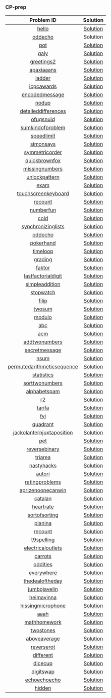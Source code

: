 ### CP-prep


|   Problem ID    |  Solution |
|:---------------:|:---------:|
|[hello](https://open.kattis.com/problems/hello)|[Solution](https://github.com/rawat9/dsa-prep/tree/main/Kattis/hello)|
|[oddecho](https://open.kattis.com/problems/oddecho)|Solution|
|[pot](https://open.kattis.com/problems/pot)|[Solution](https://github.com/rawat9/dsa-prep/tree/main/Kattis/pot)|
|[qaly](https://open.kattis.com/problems/qaly)|[Solution](https://github.com/rawat9/dsa-prep/tree/main/Kattis/qaly)|
|[greetings2](https://open.kattis.com/problems/greetings2)|[Solution](https://github.com/rawat9/dsa-prep/tree/main/Kattis/greetings2)|
|[apaxiaaans](https://open.kattis.com/problems/apaxiaaans)|[Solution](https://github.com/rawat9/dsa-prep/tree/main/Kattis/apaxiaaans)|
|[ladder](https://open.kattis.com/problems/ladder)|[Solution](https://github.com/rawat9/dsa-prep/tree/main/Kattis/ladder)|
|[icpcawards](https://open.kattis.com/problems/icpcawards)|[Solution](https://github.com/rawat9/dsa-prep/tree/main/Kattis/icpcawards)|
|[encodedmessage](https://open.kattis.com/problems/encodedmessage)|[Solution](https://github.com/rawat9/dsa-prep/tree/main/Kattis/encodedmessage)|
|[nodup](https://open.kattis.com/problems/nodup)|[Solution](https://github.com/rawat9/dsa-prep/tree/main/Kattis/nodup)|
|[detaileddifferences](https://open.kattis.com/problems/detaileddifferences)|[Solution](https://github.com/rawat9/dsa-prep/tree/main/Kattis/detaileddifferences)|
|[ofugsnuid](https://open.kattis.com/problems/ofugsnuid)|[Solution](https://github.com/rawat9/dsa-prep/tree/main/Kattis/ofugsnuid)|
|[sumkindofproblem](https://open.kattis.com/problems/sumkindofproblem)|[Solution](https://github.com/rawat9/dsa-prep/tree/main/Kattis/sumkindofproblem)|
|[speedlimit](https://open.kattis.com/problems/speedlimit)|[Solution](https://github.com/rawat9/dsa-prep/tree/main/Kattis/speedlimit)|
|[simonsays](https://open.kattis.com/problems/simonsays)|[Solution](https://github.com/rawat9/dsa-prep/tree/main/Kattis/simonsays)|
|[symmetricorder](https://open.kattis.com/problems/symmetricorder)|[Solution](https://github.com/rawat9/dsa-prep/tree/main/Kattis/symmetricorder)|
|[quickbrownfox](https://open.kattis.com/problems/quickbrownfox)|[Solution](https://github.com/rawat9/dsa-prep/tree/main/Kattis/quickbrownfox)|
|[missingnumbers](https://open.kattis.com/problems/missingnumbers)|[Solution](https://github.com/rawat9/dsa-prep/tree/main/Kattis/missingnumbers)|
|[unlockpattern](https://open.kattis.com/problems/unlockpattern)|[Solution](https://github.com/rawat9/dsa-prep/tree/main/Kattis/unlockpattern)|
|[exam](https://open.kattis.com/problems/exam)|[Solution](https://github.com/rawat9/dsa-prep/tree/main/Kattis/exam)|
|[touchscreenkeyboard](https://open.kattis.com/problems/touchscreenkeyboard)|[Solution](https://github.com/rawat9/dsa-prep/tree/main/Kattis/touchscreenkeyboard)|
|[recount](https://open.kattis.com/problems/recount)|[Solution](https://github.com/rawat9/dsa-prep/tree/main/Kattis/recount)|
[numberfun](https://open.kattis.com/problems/numberfun)|[Solution](https://github.com/rawat9/dsa-prep/tree/main/Kattis/numberfun)
[cold](https://open.kattis.com/problems/cold)|[Solution](https://github.com/rawat9/dsa-prep/tree/main/Kattis/cold)
[synchronizinglists](https://open.kattis.com/problems/synchronizinglists)|[Solution](https://github.com/rawat9/dsa-prep/tree/main/Kattis/synchronizinglists)
[oddecho](https://open.kattis.com/problems/oddecho)|[Solution](https://github.com/rawat9/dsa-prep/tree/main/Kattis/oddecho)
[pokerhand](https://open.kattis.com/problems/pokerhand)|[Solution](https://github.com/rawat9/dsa-prep/tree/main/Kattis/pokerhand)
[timeloop](https://open.kattis.com/problems/timeloop)|[Solution](https://github.com/rawat9/dsa-prep/tree/main/Kattis/timeloop)
[grading](https://open.kattis.com/problems/grading)|[Solution](https://github.com/rawat9/dsa-prep/tree/main/Kattis/grading)
[faktor](https://open.kattis.com/problems/faktor)|[Solution](https://github.com/rawat9/dsa-prep/tree/main/Kattis/faktor)
[lastfactorialdigit](https://open.kattis.com/problems/lastfactorialdigit)|[Solution](https://github.com/rawat9/dsa-prep/tree/main/Kattis/lastfactorialdigit)
[simpleaddition](https://open.kattis.com/problems/simpleaddition)|[Solution](https://github.com/rawat9/dsa-prep/tree/main/Kattis/simpleaddition)
[stopwatch](https://open.kattis.com/problems/stopwatch)|[Solution](https://github.com/rawat9/dsa-prep/tree/main/Kattis/stopwatch)
[filip](https://open.kattis.com/problems/filip)|[Solution](https://github.com/rawat9/dsa-prep/tree/main/Kattis/filip)
[twosum](https://open.kattis.com/problems/twosum)|[Solution](https://github.com/rawat9/dsa-prep/tree/main/Kattis/twosum)
[modulo](https://open.kattis.com/problems/modulo)|[Solution](https://github.com/rawat9/dsa-prep/tree/main/Kattis/modulo)
[abc](https://open.kattis.com/problems/abc)|[Solution](https://github.com/rawat9/dsa-prep/tree/main/Kattis/abc)
[acm](https://open.kattis.com/problems/acm)|[Solution](https://github.com/rawat9/dsa-prep/tree/main/Kattis/acm)
[addtwonumbers](https://open.kattis.com/problems/addtwonumbers)|[Solution](https://github.com/rawat9/dsa-prep/tree/main/Kattis/addtwonumbers)
[secretmessage](https://open.kattis.com/problems/secretmessage)|[Solution](https://github.com/rawat9/dsa-prep/tree/main/Kattis/secretmessage)
[nsum](https://open.kattis.com/problems/nsum)|[Solution](https://github.com/rawat9/dsa-prep/tree/main/Kattis/nsum)
[permutedarithmeticsequence](https://open.kattis.com/problems/permutedarithmeticsequence)|[Solution](https://github.com/rawat9/dsa-prep/tree/main/Kattis/permutedarithmeticsequence)
[statistics](https://open.kattis.com/problems/statistics)|[Solution](https://github.com/rawat9/dsa-prep/tree/main/Kattis/statistics)
[sorttwonumbers](https://open.kattis.com/problems/sorttwonumbers)|[Solution](https://github.com/rawat9/dsa-prep/tree/main/Kattis/sorttwonumbers)
[alphabetspam](https://open.kattis.com/problems/alphabetspam)|[Solution](https://github.com/rawat9/dsa-prep/tree/main/Kattis/alphabetspam)
[r2](https://open.kattis.com/problems/r2)|[Solution](https://github.com/rawat9/dsa-prep/tree/main/Kattis/r2)
[tarifa](https://open.kattis.com/problems/tarifa)|[Solution](https://github.com/rawat9/dsa-prep/tree/main/Kattis/tarifa)
[fyi](https://open.kattis.com/problems/fyi)|[Solution](https://github.com/rawat9/dsa-prep/tree/main/Kattis/fyi)
[quadrant](https://open.kattis.com/problems/quadrant)|[Solution](https://github.com/rawat9/dsa-prep/tree/main/Kattis/quadrant)
[jackolanternjuxtaposition](https://open.kattis.com/problems/jackolanternjuxtaposition)|[Solution](https://github.com/rawat9/dsa-prep/tree/main/Kattis/jackolanternjuxtaposition)
[pet](https://open.kattis.com/problems/pet)|[Solution](https://github.com/rawat9/dsa-prep/tree/main/Kattis/pet)
[reversebinary](https://open.kattis.com/problems/reversebinary)|[Solution](https://github.com/rawat9/dsa-prep/tree/main/Kattis/reversebinary)
[triarea](https://open.kattis.com/problems/triarea)|[Solution](https://github.com/rawat9/dsa-prep/tree/main/Kattis/triarea)
[nastyhacks](https://open.kattis.com/problems/nastyhacks)|[Solution](https://github.com/rawat9/dsa-prep/tree/main/Kattis/nastyhacks)
[autori](https://open.kattis.com/problems/autori)|[Solution](https://github.com/rawat9/dsa-prep/tree/main/Kattis/autori)
[ratingproblems](https://open.kattis.com/problems/ratingproblems)|[Solution](https://github.com/rawat9/dsa-prep/tree/main/Kattis/ratingproblems)
[aprizenoonecanwin](https://open.kattis.com/problems/aprizenoonecanwin)|[Solution](https://github.com/rawat9/dsa-prep/tree/main/Kattis/aprizenoonecanwin)
[catalan](https://open.kattis.com/problems/catalan)|[Solution](https://github.com/rawat9/dsa-prep/tree/main/Kattis/catalan)
[heartrate](https://open.kattis.com/problems/heartrate)|[Solution](https://github.com/rawat9/dsa-prep/tree/main/Kattis/heartrate)
[sortofsorting](https://open.kattis.com/problems/sortofsorting)|[Solution](https://github.com/rawat9/dsa-prep/tree/main/Kattis/sortofsorting)
[planina](https://open.kattis.com/problems/planina)|[Solution](https://github.com/rawat9/dsa-prep/tree/main/Kattis/planina)
[recount](https://open.kattis.com/problems/recount)|[Solution](https://github.com/rawat9/dsa-prep/tree/main/Kattis/recount)
[t9spelling](https://open.kattis.com/problems/t9spelling)|[Solution](https://github.com/rawat9/dsa-prep/tree/main/Kattis/t9spelling)
[electricaloutlets](https://open.kattis.com/problems/electricaloutlets)|[Solution](https://github.com/rawat9/dsa-prep/tree/main/Kattis/electricaloutlets)
[carrots](https://open.kattis.com/problems/carrots)|[Solution](https://github.com/rawat9/dsa-prep/tree/main/Kattis/carrots)
[oddities](https://open.kattis.com/problems/oddities)|[Solution](https://github.com/rawat9/dsa-prep/tree/main/Kattis/oddities)
[everywhere](https://open.kattis.com/problems/everywhere)|[Solution](https://github.com/rawat9/dsa-prep/tree/main/Kattis/everywhere)
[thedealoftheday](https://open.kattis.com/problems/thedealoftheday)|[Solution](https://github.com/rawat9/dsa-prep/tree/main/Kattis/thedealoftheday)
[jumbojavelin](https://open.kattis.com/problems/jumbojavelin)|[Solution](https://github.com/rawat9/dsa-prep/tree/main/Kattis/jumbojavelin)
[heimavinna](https://open.kattis.com/problems/heimavinna)|[Solution](https://github.com/rawat9/dsa-prep/tree/main/Kattis/heimavinna)
[hissingmicrophone](https://open.kattis.com/problems/hissingmicrophone)|[Solution](https://github.com/rawat9/dsa-prep/tree/main/Kattis/hissingmicrophone)
[aaah](https://open.kattis.com/problems/aaah)|[Solution](https://github.com/rawat9/dsa-prep/tree/main/Kattis/aaah)
[mathhomework](https://open.kattis.com/problems/mathhomework)|[Solution](https://github.com/rawat9/dsa-prep/tree/main/Kattis/mathhomework)
[twostones](https://open.kattis.com/problems/twostones)|[Solution](https://github.com/rawat9/dsa-prep/tree/main/Kattis/twostones)
[aboveaverage](https://open.kattis.com/problems/aboveaverage)|[Solution](https://github.com/rawat9/dsa-prep/tree/main/Kattis/aboveaverage)
[reverserot](https://open.kattis.com/problems/reverserot)|[Solution](https://github.com/rawat9/dsa-prep/tree/main/Kattis/reverserot)
[different](https://open.kattis.com/problems/different)|[Solution](https://github.com/rawat9/dsa-prep/tree/main/Kattis/different)
[dicecup](https://open.kattis.com/problems/dicecup)|[Solution](https://github.com/rawat9/dsa-prep/tree/main/Kattis/dicecup)
[digitswap](https://open.kattis.com/problems/digitswap)|[Solution](https://github.com/rawat9/dsa-prep/tree/main/Kattis/digitswap)
[echoechoecho](https://open.kattis.com/problems/echoechoecho)|[Solution](https://github.com/rawat9/dsa-prep/tree/main/Kattis/echoechoecho)
[hidden](https://open.kattis.com/problems/hidden)|[Solution](https://github.com/rawat9/dsa-prep/tree/main/Kattis/hidden)|